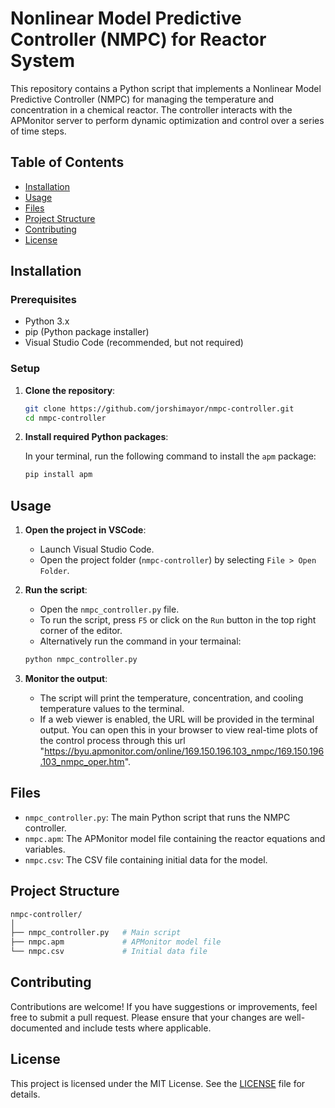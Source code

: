 
# Nonlinear Model Predictive Controller (NMPC) for Reactor System

This repository contains a Python script that implements a Nonlinear Model Predictive Controller (NMPC) for managing the temperature and concentration in a chemical reactor. The controller interacts with the APMonitor server to perform dynamic optimization and control over a series of time steps.

## Table of Contents

- [Installation](#installation)
- [Usage](#usage)
- [Files](#files)
- [Project Structure](#project-structure)
- [Contributing](#contributing)
- [License](#license)

## Installation

### Prerequisites

- Python 3.x
- pip (Python package installer)
- Visual Studio Code (recommended, but not required)

### Setup

1. **Clone the repository**:

   ```bash
   git clone https://github.com/jorshimayor/nmpc-controller.git
   cd nmpc-controller
   ```

2. **Install required Python packages**:

   In your terminal, run the following command to install the `apm` package:

   ```bash
   pip install apm
   ```

## Usage

1. **Open the project in VSCode**:

   - Launch Visual Studio Code.
   - Open the project folder (`nmpc-controller`) by selecting `File > Open Folder`.

2. **Run the script**:

   - Open the `nmpc_controller.py` file.
   - To run the script, press `F5` or click on the `Run` button in the top right corner of the editor.
   - Alternatively run the command in your termainal:

   ```bash
   python nmpc_controller.py
    ```

3. **Monitor the output**:

   - The script will print the temperature, concentration, and cooling temperature values to the terminal.
   - If a web viewer is enabled, the URL will be provided in the terminal output. You can open this in your browser to view real-time plots of the control process through this url "<https://byu.apmonitor.com/online/169.150.196.103_nmpc/169.150.196.103_nmpc_oper.htm>".

## Files

- `nmpc_controller.py`: The main Python script that runs the NMPC controller.
- `nmpc.apm`: The APMonitor model file containing the reactor equations and variables.
- `nmpc.csv`: The CSV file containing initial data for the model.

## Project Structure

```bash
nmpc-controller/
│
├── nmpc_controller.py   # Main script
├── nmpc.apm             # APMonitor model file
└── nmpc.csv             # Initial data file
```

## Contributing

Contributions are welcome! If you have suggestions or improvements, feel free to submit a pull request. Please ensure that your changes are well-documented and include tests where applicable.

## License

This project is licensed under the MIT License. See the [LICENSE](LICENSE) file for details.
